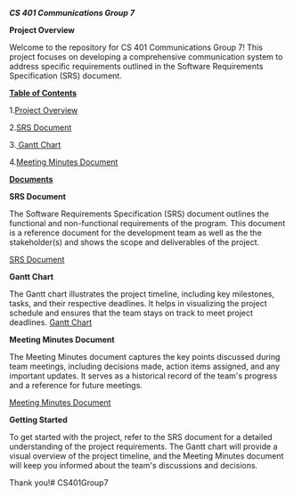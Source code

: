 _**CS 401 Communications Group 7**_

**Project Overview**

Welcome to the repository for CS 401 Communications Group 7! This project focuses on developing a comprehensive communication system to address specific requirements outlined in the Software Requirements Specification (SRS) document.

<ins>**Table of Contents**</ins>

   1.[Project Overview]([https://github.com/kwebb31/CS401Group7/new/main?readme=1](https://github.com/kwebb31/CS401Group7/blob/8bf666106cd880314e264690004b8c74025da5b4/README.md))
   
  2.[SRS Document](https://github.com/kwebb31/CS401Group7/blob/fa84e197204f65027ec9ba2dbd28736fb64a25c2/Group%207%20SRS%20Document.pdf)

  
  3.[ Gantt Chart](https://github.com/kwebb31/CS401Group7/blob/fa84e197204f65027ec9ba2dbd28736fb64a25c2/Gantt%20chart%20Group%207.pdf)

  
  4.[Meeting Minutes Document](https://github.com/kwebb31/CS401Group7/blob/main/Meeting%20Minutes%20Group%207_%20Communcations.pdf)

<ins>**Documents**</ins>


**SRS Document**

The Software Requirements Specification (SRS) document outlines the functional and non-functional requirements of the program. 
This document is a reference document for the development team as well as the the stakeholder(s) and shows the scope and deliverables of the project.

  [SRS Document](https://github.com/kwebb31/CS401Group7/blob/main/Group%207%20SRS%20Document.pdf)

**Gantt Chart**

The Gantt chart illustrates the project timeline, including key milestones, tasks, and their respective deadlines. It helps in visualizing the project schedule and ensures that the team stays on track to meet project deadlines.
  [Gantt Chart](https://github.com/kwebb31/CS401Group7/blob/fa84e197204f65027ec9ba2dbd28736fb64a25c2/Gantt%20chart%20Group%207.pdf)

**Meeting Minutes Document**

The Meeting Minutes document captures the key points discussed during team meetings, including decisions made, action items assigned, and any important updates. It serves as a historical record of the team's progress and a reference for future meetings.

  [Meeting Minutes Document](https://github.com/kwebb31/CS401Group7/blob/main/Meeting%20Minutes%20Group%207_%20Communcations.pdf)

**Getting Started**

To get started with the project, refer to the SRS document for a detailed understanding of the project requirements. The Gantt chart will provide a visual overview of the project timeline, and the Meeting Minutes document will keep you informed about the team's discussions and decisions.

Thank you!# CS401Group7
